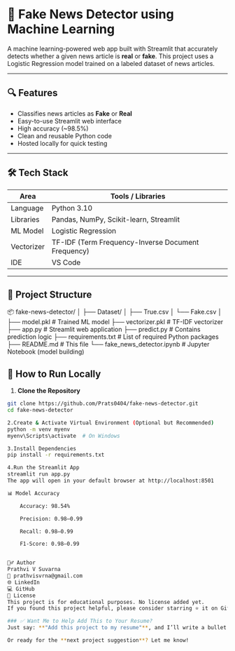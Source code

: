 # 📰 Fake News Detector using Machine Learning

A machine learning-powered web app built with Streamlit that accurately detects whether a given news article is **real** or **fake**. This project uses a Logistic Regression model trained on a labeled dataset of news articles.

---

## 🔍 Features

- Classifies news articles as **Fake** or **Real**
- Easy-to-use Streamlit web interface
- High accuracy (~98.5%)
- Clean and reusable Python code
- Hosted locally for quick testing

---

## 🛠️ Tech Stack

| Area        | Tools / Libraries                     |
|-------------|----------------------------------------|
| Language    | Python 3.10                            |
| Libraries   | Pandas, NumPy, Scikit-learn, Streamlit |
| ML Model    | Logistic Regression                    |
| Vectorizer  | TF-IDF (Term Frequency-Inverse Document Frequency) |
| IDE         | VS Code                                |

---

## 📁 Project Structure
📦 fake-news-detector/
│
├── Dataset/
│ ├── True.csv
│ └── Fake.csv
│
├── model.pkl # Trained ML model
├── vectorizer.pkl # TF-IDF vectorizer
├── app.py # Streamlit web application
├── predict.py # Contains prediction logic
├── requirements.txt # List of required Python packages
├── README.md # This file
└── fake_news_detector.ipynb # Jupyter Notebook (model building)

## 🚀 How to Run Locally

1. **Clone the Repository**

```bash
git clone https://github.com/Prats0404/fake-news-detector.git
cd fake-news-detector

2.Create & Activate Virtual Environment (Optional but Recommended)
python -m venv myenv
myenv\Scripts\activate  # On Windows

3.Install Dependencies
pip install -r requirements.txt

4.Run the Streamlit App
streamlit run app.py
The app will open in your default browser at http://localhost:8501

📊 Model Accuracy

    Accuracy: 98.54%

    Precision: 0.98–0.99

    Recall: 0.98–0.99

    F1-Score: 0.98–0.99


🙋‍♂️ Author
Prathvi V Suvarna
📧 prathvisvrna@gmail.com
🌐 LinkedIn
💻 GitHub
📌 License
This project is for educational purposes. No license added yet.
If you found this project helpful, please consider starring ⭐ it on GitHub!

### ✅ Want Me to Help Add This to Your Resume?
Just say: **"Add this project to my resume"**, and I’ll write a bullet point for you.

Or ready for the **next project suggestion**? Let me know!


